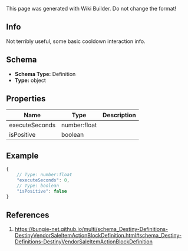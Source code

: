 <span class="wiki-builder">This page was generated with Wiki Builder. Do not change the format!</span>

## Info
Not terribly useful, some basic cooldown interaction info.

## Schema
* **Schema Type:** Definition
* **Type:** object

## Properties
Name | Type | Description
---- | ---- | -----------
executeSeconds | number:float | 
isPositive | boolean | 

## Example
```javascript
{
    // Type: number:float
    "executeSeconds": 0,
    // Type: boolean
    "isPositive": false
}

```

## References
1. https://bungie-net.github.io/multi/schema_Destiny-Definitions-DestinyVendorSaleItemActionBlockDefinition.html#schema_Destiny-Definitions-DestinyVendorSaleItemActionBlockDefinition
